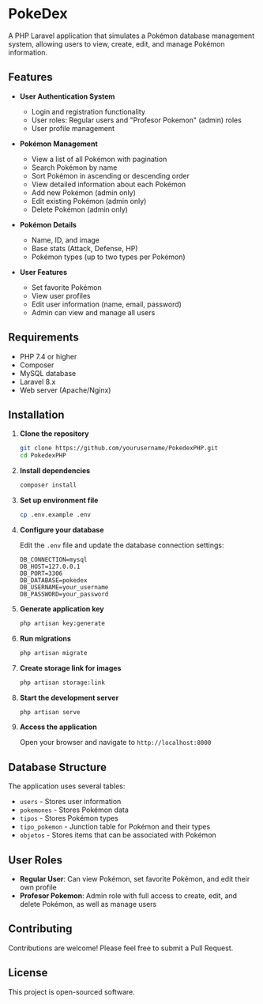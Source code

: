 


          
# PokeDex

A PHP Laravel application that simulates a Pokémon database management system, allowing users to view, create, edit, and manage Pokémon information.

## Features

- **User Authentication System**
  - Login and registration functionality
  - User roles: Regular users and "Profesor Pokemon" (admin) roles
  - User profile management

- **Pokémon Management**
  - View a list of all Pokémon with pagination
  - Search Pokémon by name
  - Sort Pokémon in ascending or descending order
  - View detailed information about each Pokémon
  - Add new Pokémon (admin only)
  - Edit existing Pokémon (admin only)
  - Delete Pokémon (admin only)

- **Pokémon Details**
  - Name, ID, and image
  - Base stats (Attack, Defense, HP)
  - Pokémon types (up to two types per Pokémon)
  
- **User Features**
  - Set favorite Pokémon
  - View user profiles
  - Edit user information (name, email, password)
  - Admin can view and manage all users

## Requirements

- PHP 7.4 or higher
- Composer
- MySQL database
- Laravel 8.x
- Web server (Apache/Nginx)

## Installation

1. **Clone the repository**
   ```bash
   git clone https://github.com/yourusername/PokedexPHP.git
   cd PokedexPHP
   ```

2. **Install dependencies**
   ```bash
   composer install
   ```

3. **Set up environment file**
   ```bash
   cp .env.example .env
   ```

4. **Configure your database**
   
   Edit the `.env` file and update the database connection settings:
   ```
   DB_CONNECTION=mysql
   DB_HOST=127.0.0.1
   DB_PORT=3306
   DB_DATABASE=pokedex
   DB_USERNAME=your_username
   DB_PASSWORD=your_password
   ```

5. **Generate application key**
   ```bash
   php artisan key:generate
   ```

6. **Run migrations**
   ```bash
   php artisan migrate
   ```

7. **Create storage link for images**
   ```bash
   php artisan storage:link
   ```

8. **Start the development server**
   ```bash
   php artisan serve
   ```

9. **Access the application**
   
   Open your browser and navigate to `http://localhost:8000`

## Database Structure

The application uses several tables:
- `users` - Stores user information
- `pokemones` - Stores Pokémon data
- `tipos` - Stores Pokémon types
- `tipo_pokemon` - Junction table for Pokémon and their types
- `objetos` - Stores items that can be associated with Pokémon

## User Roles

- **Regular User**: Can view Pokémon, set favorite Pokémon, and edit their own profile
- **Profesor Pokemon**: Admin role with full access to create, edit, and delete Pokémon, as well as manage users

## Contributing

Contributions are welcome! Please feel free to submit a Pull Request.

## License

This project is open-sourced software.

        